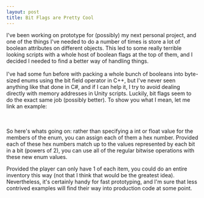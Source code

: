 ```yaml
---
layout: post
title: Bit Flags are Pretty Cool
---
```


I've been working on prototype for (possibly) my next personal project, and one of the things I've needed to do a number of times is store a lot of boolean attributes on different objects. This led to some really terrible looking scripts with a whole host of boolean flags at the top of them, and I decided I needed to find a better way of handling things. 
<br>
<br>
I've had some fun before with packing a whole bunch of booleans into byte-sized enums using the bit field operator in C++, but I've never seen anything like that done in C#, and if I can help it, I try to avoid dealing directly with memory addresses in Unity scripts. Luckily, bit flags seem to do the exact same job (possibly better). To show you what I mean, let me link an example:
<br>
<br>
<script src="https://gist.github.com/khalladay/5432282.js" class="gist">&nbsp;</script>
<br>
So here's whats going on: rather than specifying a int or float value for the members of the enum, you can assign each of them a hex number. Provided each of these hex numbers match up to the values represented by each bit in a bit (powers of 2), you can use all of the regular bitwise operations with these new enum values. 

<script src="https://gist.github.com/khalladay/a5ecf560b97f746829b1.js" class="gist">&nbsp;</script>

Provided the player can only have 1 of each item, you could do an entire inventory this way (not that I think that would be the greatest idea). Nevertheless, it's certainly handy for fast prototyping, and I'm sure that less contrived examples will find their way into production code at some point. 
